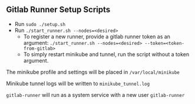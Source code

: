 ## Gitlab Runner Setup Scripts

- Run `sudo ./setup.sh`
- Run `./start_runner.sh --nodes=<desired>`
  - To register a new runner, provide a gitlab runner token as an argument: `./start_runner.sh --nodes=<desired> --token=<token-from-gitlab>`
  - To simply restart minikube and tunnel, run the script without a token argument.

The minikube profile and settings will be placed in `/var/local/minikube` 

Minikube tunnel logs will be written to `minikube_tunnel.log`

`gitlab-runner` will run as a system service with a new user `gitlab-runner` 